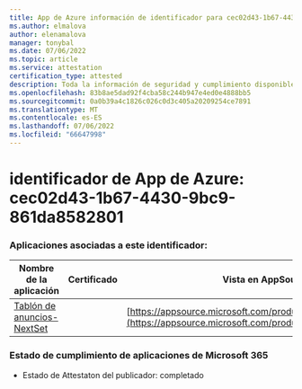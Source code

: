 ```yaml
---
title: App de Azure información de identificador para cec02d43-1b67-4430-9bc9-861da8582801
ms.author: elmalova
author: elenamalova
manager: tonybal
ms.date: 07/06/2022
ms.topic: article
ms.service: attestation
certification_type: attested
description: Toda la información de seguridad y cumplimiento disponible para cec02d43-1b67-4430-9bc9-861da8582801.
ms.openlocfilehash: 83b8ae5dad92f4cba58c244b947e4ed0e4888bb5
ms.sourcegitcommit: 0a0b39a4c1826c026c0d3c405a20209254ce7891
ms.translationtype: MT
ms.contentlocale: es-ES
ms.lasthandoff: 07/06/2022
ms.locfileid: "66647998"
---
```

# <a name="azure-app-id-cec02d43-1b67-4430-9bc9-861da8582801"></a>identificador de App de Azure: cec02d43-1b67-4430-9bc9-861da8582801


### <a name="apps-associated-with-this-id"></a>Aplicaciones asociadas a este identificador:
| **Nombre de la aplicación** | **Certificado** | **Vista en AppSource** |
|--------------|---------------|-----------------------|
| [Tablón de anuncios- NextSet](../forward/WA200002122.md) |  | [https://appsource.microsoft.com/product/office/WA200002122](https://appsource.microsoft.com/product/office/WA200002122) |

### <a name="microsoft-365-app-compliance-status"></a>Estado de cumplimiento de aplicaciones de Microsoft 365
- Estado de Attestaton del publicador: completado
